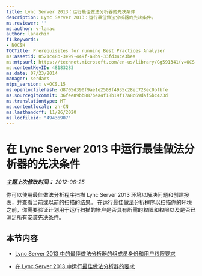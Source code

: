 ```yaml
---
title: Lync Server 2013：运行最佳做法分析器的先决条件
description: Lync Server 2013：运行最佳做法分析器的先决条件。
ms.reviewer: ''
ms.author: v-lanac
author: lanachin
f1.keywords:
- NOCSH
TOCTitle: Prerequisites for running Best Practices Analyzer
ms:assetid: 0521c48b-3e99-449f-a8b9-33fd34ce3bea
ms:mtpsurl: https://technet.microsoft.com/en-us/library/Gg591341(v=OCS.15)
ms:contentKeyID: 48183283
ms.date: 07/23/2014
manager: serdars
mtps_version: v=OCS.15
ms.openlocfilehash: d8705d390f9ae1e2508f4935c28ec728ec0bfbfe
ms.sourcegitcommit: 36fee89bb887bea4f18b19f17a8c69daf5bc423d
ms.translationtype: MT
ms.contentlocale: zh-CN
ms.lasthandoff: 11/26/2020
ms.locfileid: "49436907"
---
```

# <a name="prerequisites-for-running-best-practices-analyzer-in-lync-server-2013"></a>在 Lync Server 2013 中运行最佳做法分析器的先决条件

<div data-xmlns="http://www.w3.org/1999/xhtml">

<div class="topic" data-xmlns="http://www.w3.org/1999/xhtml" data-msxsl="urn:schemas-microsoft-com:xslt" data-cs="https://msdn.microsoft.com/">

<div data-asp="https://msdn2.microsoft.com/asp">



</div>

<div id="mainSection">

<div id="mainBody">

<span> </span>

_**主题上次修改时间：** 2012-06-25_

你可以使用最佳做法分析程序扫描 Lync Server 2013 环境以解决问题和创建报表，并查看当前或以前的扫描的结果。 在运行最佳做法分析程序以扫描你的环境之前，你需要验证计划用于运行扫描的帐户是否具有所需的权限和权限以及是否已满足所有安装先决条件。

<div>

## <a name="in-this-section"></a>本节内容

  - [Lync Server 2013 中的最佳做法分析器的组成员身份和用户权限要求](lync-server-2013-group-memberships-and-user-rights-requirements-for-best-practices-analyzer.md)

  - [在 Lync Server 2013 中运行最佳做法分析器的要求](lync-server-2013-requirements-for-running-best-practices-analyzer.md)

</div>

</div>

<span> </span>

</div>

</div>

</div>

